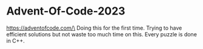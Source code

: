 # Advent-Of-Code-2023
https://adventofcode.com/\
Doing this for the first time. Trying to have efficient solutions but not waste too much time on this. Every puzzle is done in C++.
